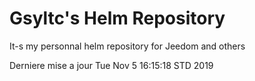 # Gsyltc's Helm Repository

It-s my personnal helm repository for Jeedom and others

Derniere mise a jour Tue Nov  5 16:15:18 STD 2019
